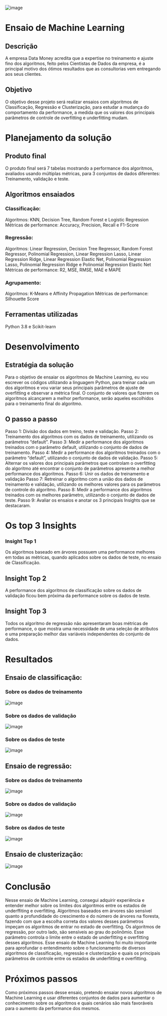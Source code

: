 ![image](https://github.com/ChristianoDS/ensaio-machine-learning/assets/103225340/de0d3082-e47b-4d75-9034-1a132d273b5d)
# Ensaio de Machine Learning
## Descrição
A empresa Data Money acredita que a expertise no treinamento e ajuste
fino dos algoritmos, feito pelos Cientistas de Dados da empresa, é a
principal motivo dos ótimos resultados que as consultorias vem
entregando aos seus clientes.
## Objetivo
O objetivo desse projeto será realizar ensaios com algoritmos de
Classificação, Regressão e Clusterização, para estudar a mudança do
comportamento da performance, a medida que os valores dos principais
parâmetros de controle de overfitting e underfitting mudam.
# Planejamento da solução
## Produto final
O produto final será 7 tabelas mostrando a performance dos algoritmos,
avaliados usando múltiplas métricas, para 3 conjuntos de dados
diferentes: Treinamento, validação e teste.
## Algoritmos ensaiados
### Classificação:
Algoritmos: KNN, Decision Tree, Random Forest e Logistic Regression
Métricas de performance: Accuracy, Precision, Recall e F1-Score
### Regressão:
Algoritmos: Linear Regression, Decision Tree Regressor, Random Forest
Regressor, Polinomial Regression, Linear Regression Lasso, Linear
Regression Ridge, Linear Regression Elastic Net, Polinomial Regression
Lasso, Polinomial Regression Ridge e Polinomial Regression Elastic Net
Métricas de performance: R2, MSE, RMSE, MAE e MAPE
### Agrupamento:
Algoritmos: K-Means e Affinity Propagation
Métricas de performance: Silhouette Score
## Ferramentas utilizadas
Python 3.8 e Scikit-learn
# Desenvolvimento
## Estratégia da solução
Para o objetivo de ensaiar os algoritmos de Machine Learning, eu vou
escrever os códigos utilizando a linguagem Python, para treinar cada um
dos algoritmos e vou variar seus principais parâmetros de ajuste de
overfitting e observar a métrica final.
O conjunto de valores que fizerem os algoritmos alcançarem a melhor
performance, serão aqueles escolhidos para o treinamento final do
algoritmo.
## O passo a passo
Passo 1: Divisão dos dados em treino, teste e validação.
Passo 2: Treinamento dos algoritmos com os dados de treinamento,
utilizando os parâmetros “default”.
Passo 3: Medir a performance dos algoritmos treinados com o parâmetro
default, utilizando o conjunto de dados de treinamento.
Passo 4: Medir a performance dos algoritmos treinados com o parâmetro
“default”, utilizando o conjunto de dados de validação.
Passo 5: Alternar os valores dos principais parâmetros que controlam o
overfitting do algoritmo até encontrar o conjunto de parâmetros apresente
a melhor performance dos algoritmos.
Passo 6: Unir os dados de treinamento e validação
Passo 7: Retreinar o algoritmo com a união dos dados de treinamento e
validação, utilizando os melhores valores para os parâmetros de controle
do algoritmo.
Passo 8: Medir a performance dos algoritmos treinados com os melhores
parâmetro, utilizando o conjunto de dados de teste.
Passo 9: Avaliar os ensaios e anotar os 3 principais Insights que se
destacaram.
# Os top 3 Insights
### Insight Top 1
Os algoritmos baseado em árvores possuem uma performance melhores
em todas as métricas, quando aplicados sobre os dados de teste, no
ensaio de Classificação.
## Insight Top 2
A performance dos algoritmos de classificação sobre os dados de
validação ficou bem próxima da performance sobre os dados de teste.
## Insight Top 3
Todos os algoritmo de regressão não apresentaram boas métricas de
performance, o que mostra uma necessidade de uma seleção de atributos
e uma preparação melhor das variáveis independentes do conjunto de
dados.
# Resultados
## Ensaio de classificação:
### Sobre os dados de treinamento
![image](https://github.com/ChristianoDS/ensaio-machine-learning/assets/103225340/f308b8bd-3574-4185-b8b3-043cb9932654)
### Sobre os dados de validação
![image](https://github.com/ChristianoDS/ensaio-machine-learning/assets/103225340/356ff481-4b97-4792-a3d3-073bf2514b88)
### Sobre os dados de teste
![image](https://github.com/ChristianoDS/ensaio-machine-learning/assets/103225340/a24e7f10-8ee9-4fbe-a93f-cb4df6e79e02)
## Ensaio de regressão:
### Sobre os dados de treinamento
![image](https://github.com/ChristianoDS/ensaio-machine-learning/assets/103225340/56851019-99db-43d0-90f3-6238ea65804b)
### Sobre os dados de validação
![image](https://github.com/ChristianoDS/ensaio-machine-learning/assets/103225340/5d09e8e1-1545-4604-9381-850501efb536)
### Sobre os dados de teste
![image](https://github.com/ChristianoDS/ensaio-machine-learning/assets/103225340/ff100eda-a008-42bf-80fe-9df0d8beb100)
## Ensaio de clusterização:
![image](https://github.com/ChristianoDS/ensaio-machine-learning/assets/103225340/f3030416-6827-4ceb-91b4-913e93f5a59d)
# Conclusão
Nesse ensaio de Machine Learning, consegui adquirir experiência e
entender melhor sobre os limites dos algoritmos entre os estados de
underffiting e overfitting.
Algoritmos baseados em árvores são sensível quanto a profundidade do
crescimento e do número de árvores na floresta, fazendo com que a
escolha correta dos valores desses parâmetros impeçam os algoritmos de
entrar no estado de overfitting.
Os algoritmos de regressão, por outro lado, são sensíveis ao grau do
polinômio. Esse parâmetro controla o limite entre o estado de underfitting
e overfitting desses algoritmos.
Esse ensaio de Machine Learning foi muito importante para aprofundar o
entendimento sobre o funcionamento de diversos algoritmos de
classificação, regressão e clusterização e quais os principais parâmetros
de controle entre os estados de underfitting e overfitting.
# Próximos passos
Como próximos passos desse ensaio, pretendo ensaiar novos algoritmos
de Machine Learning e usar diferentes conjuntos de dados para aumentar
o conhecimento sobre os algoritmos e quais cenários são mais favoráveis
para o aumento da performance dos mesmos.

